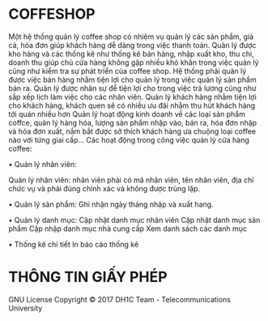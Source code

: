 # COFFESHOP
Một hệ thống quản lý coffee shop có nhiệm vụ quản lý các sản phẩm, giá cả, hóa đơn giúp khách hàng dễ dàng trong việc thanh toán. Quản lý được kho hàng và các thống kê như thống kê bán hàng, nhập xuất kho, thu chi, doanh thu giúp chủ cửa hàng không gặp nhiều khó khăn trong việc quản lý cũng như kiểm tra sự phát triển của coffee shop. Hệ thống phải quản lý được việc bán hàng nhằm tiện lợi cho quản lý trong việc quản lý sản phẩm bán ra. Quản lý được nhân sự để tiện lợi cho trong việc trả lương cũng như sắp xếp lịch làm việc cho các nhân viên. Quản lý khách hàng nhằm tiện lợi cho khách hàng, khách quen sẽ có nhiều ưu đãi nhằm thu hút khách hàng tới quán nhiều hơn
Quản lý hoạt động kinh doanh về các loại sản phẩm coffce, quản lý hàng hóa, lượng sản phẩm nhập vào, bán ra, hóa đơn nhập và hóa đơn xuất, nắm bắt được sở thích khách hàng ưa chuộng loại coffee nào với từng giai cấp…
Các hoạt động trong công việc quản lý cửa hàng coffee:
  
  •	Quản lý nhân viên:
	
  Quản lý nhân viên: nhân viên phải có mã nhân viên, tên nhân viên, địa chỉ chức vụ và phải đúng chính xác và không được trùng lặp.
  
  •	Quản lý sản phẩm:
  Ghi nhận ngày tháng nhập và xuất hang.
  
  •	Quản lý danh mục:
  Cập nhật danh mục nhân viên
  Cập nhật danh mục sản phẩm
  Cập nhập danh mục nhà cung cấp
  Xem danh sách các danh mục
  
  •	Thống kê chi tiết
In báo cáo thống kê

# THÔNG TIN GIẤY PHÉP

GNU License Copyright © 2017 DH1C Team - Telecommunications University
